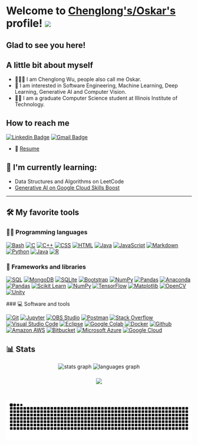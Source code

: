 # Welcome to [Chenglong's/Oskar's](https://clwuyang.github.io/) profile! <a href="https://www.aswinbarath.me/"><img src="https://media.giphy.com/media/hvRJCLFzcasrR4ia7z/giphy.gif" width="25px"></a>


###

## Glad to see you here! 

## A little bit about myself
- 🙋🏻‍♂️ I am Chenglong Wu, people also call me Oskar.
- 🔬 I am interested in Software Engineering, Machine Learning, Deep Learning, Generative AI and Computer Vision.
- 👨‍🎓 I am a graduate Computer Science student at Illinois Institute of Technology.
&nbsp;
## How to reach me
[![Linkedin Badge](https://img.shields.io/badge/-cwuyang-blue?style=flat-square&logo=Linkedin&logoColor=white&link=https://www.linkedin.com/in/cwuyang/)](https://www.linkedin.com/in/cwuyang/)
[![Gmail Badge](https://img.shields.io/badge/-cwuyang@hawk.iit.edu-c14438?style=flat-square&logo=Gmail&logoColor=white&link=mailto:cwuyang@hawk.iit.edu)](mailto:cwuyang@hawk.iit.edu)

- 📝 [Resume](https://drive.google.com/file/d/12BgfRYn3Fz0pA6ocWuCvTzOWr-f3mlWv/view?usp=sharing)
  
## 🌱 I'm currently learning:
- Data Structures and Algorithms on LeetCode
- [Generative AI on Google Cloud Skills Boost](https://www.cloudskillsboost.google/paths/183)
---

## 🛠️ My favorite tools

### 👨‍💻 Programming languages

<p>
    <a href="#"><img alt="Bash" src="https://img.shields.io/badge/Bash-121011.svg?logo=gnu-bash&logoColor=white"></a>
    <a href="#"><img alt="C" src="https://custom-icon-badges.herokuapp.com/badge/C-03599C.svg?logo=c-in-hexagon&logoColor=white"></a>
    <a href="#"><img alt="C++" src="https://custom-icon-badges.herokuapp.com/badge/C++-9C033A.svg?logo=cpp2&logoColor=white"></a>
    <a href="#"><img alt="CSS" src="https://img.shields.io/badge/CSS-1572B6.svg?logo=css3&logoColor=white"></a>
    <a href="#"><img alt="HTML" src="https://img.shields.io/badge/HTML-E34F26.svg?logo=html5&logoColor=white"></a>
    <a href="#"><img alt="Java" src="https://img.shields.io/badge/-Java-007396?&logo=java&logoColor=white"></a>
    <a href="#"><img alt="JavaScript" src="https://img.shields.io/badge/JavaScript-F7DF1E.svg?logo=javascript&logoColor=black"></a>
    <a href="#"><img alt="Markdown" src="https://img.shields.io/badge/Markdown-000000.svg?logo=markdown&logoColor=white"></a>
  <a href="#"><img alt="Python" src="https://img.shields.io/badge/Python-3776AB?&logo=Python&logoColor=white"></a>
<a href="#"><img alt="Java" src="https://img.shields.io/badge/Java-ED8B00?&logo=java&logoColor=white"></a>
<a href="#"><img alt="R" src="https://img.shields.io/badge/R-276DC3?&logo=r&logoColor=white"></a>
  

 
	
</p>

### 🧰 Frameworks and libraries

<p>
  <a href="#"><img alt="SQL" src="https://custom-icon-badges.herokuapp.com/badge/SQL-025E8C.svg?logo=database&logoColor=white"></a>
  <a href="#"><img alt="MongoDB" src="https://img.shields.io/badge/MongoDB-4EA94B?&logo=mongodb&logoColor=white"></a>
<a href="#"><img alt="SQLite" src="https://img.shields.io/badge/SQLite-07405E?&logo=sqlite&logoColor=white"></a>    
    <a href="#"><img alt="Bootstrap" src="https://img.shields.io/badge/Bootstrap-7952B3.svg?logo=bootstrap&logoColor=white"></a>
    <a href="#"><img alt="NumPy" src="https://img.shields.io/badge/Numpy-013243.svg?logo=numpy&logoColor=white"></a>
    <a href="#"><img alt="Pandas" src="https://img.shields.io/badge/Pandas-150458.svg?logo=pandas&logoColor=white"></a>
    <a href="#"><img alt="Anaconda" src="https://img.shields.io/badge/Anaconda-%2344A833.svg?&logo=anaconda&logoColor=white"></a>
  <a href="#"><img alt="Pandas" src="https://img.shields.io/badge/Pandas-150458?&logo=pandas&logoColor=white"></a>
<a href="#"><img alt="Scikit Learn" src="https://img.shields.io/badge/scikit_learn-F7931E?&logo=scikit-learn&logoColor=white"></a>
<a href="#"><img alt="NumPy" src="https://img.shields.io/badge/NumPy-013243?&logo=numpy&logoColor=white"></a>
<a href="#"><img alt="TensorFlow" src="https://img.shields.io/badge/TensorFlow-FF6F00?&logo=TensorFlow&logoColor=white"></a>
<a href="#"><img alt="Matplotlib" src="https://img.shields.io/badge/Matplotlib-263238?&logo=matplotlib&logoColor=white"></a>
<a href="#"><img alt="OpenCV" src="https://img.shields.io/badge/OpenCV-5C3EE8?&logo=opencv&logoColor=white"></a>
<a href="#"><img alt="Unity" src="https://img.shields.io/badge/Unity-100000?&logo=unity&logoColor=white"></a>
</p>
### 💻 Software and tools

<p>
    <a href="#"><img alt="Git" src="https://img.shields.io/badge/Git-F05033.svg?logo=git&logoColor=white"></a>
    <a href="#"><img alt="Jupyter" src="https://img.shields.io/badge/Jupyter-F37626.svg?logo=Jupyter&logoColor=white"></a>
    <a href="#"><img alt="OBS Studio" src="https://img.shields.io/badge/-OBS%20Studio-302E31?logo=obs-studio&logoColor=white"></a>
    <a href="#"><img alt="Postman" src="https://img.shields.io/badge/Postman-FF6C37?logo=postman&logoColor=white"></a>
    <a href="#"><img alt="Stack Overflow" src="https://img.shields.io/badge/-Stack%20Overflow-FE7A16?logo=stack-overflow&logoColor=white"></a>
    <a href="#"><img alt="Visual Studio Code" src="https://img.shields.io/badge/Visual%20Studio%20Code-0078d7.svg?logo=visual-studio-code&logoColor=white"></a>
<a href="#"><img alt="Eclipse" src="https://img.shields.io/badge/Eclipse-2C2255?&logo=eclipse&logoColor=white"></a>
<a href="#"><img alt="Google Colab" src="https://img.shields.io/badge/Google_Colab-F9AB00?&logo=googlecolab&color=525252"></a>
<a href="#"><img alt="Docker" src="https://img.shields.io/badge/-Docker-black?style=flat-square&logo=docker"></a>
<a href="#"><img alt="Github" src="https://img.shields.io/badge/-GitHub-181717?style=flat-square&logo=github"></a>
<a href="#"><img alt="Amazon AWS" src="https://img.shields.io/badge/Amazon_AWS-232F3E?&logo=amazon-aws&logoColor=white"></a>  
<a href="#"><img alt="Bitbucket" src="https://img.shields.io/badge/-BitBucket-darkblue?style=flat-square&logo=bitbucket"></a>   
<a href="#"><img alt="Microsoft Azure" src="https://img.shields.io/badge/Microsoft%20Azure-232F7E?style=flat-square&logo=microsoft-azure"></a>
<a href="#"><img alt="Google Cloud" src="https://img.shields.io/badge/Google%20Cloud-black?style=flat-square&logo=google-cloud"></a>
</p>

## 📊 Stats
<div align="center">
  <img src="https://github-readme-stats.vercel.app/api?username=clwuyang&hide_title=false&hide_rank=false&show_icons=true&include_all_commits=true&count_private=true&disable_animations=false&theme=dracula&locale=en&hide_border=false" height="150" alt="stats graph"  />
  <img src="https://github-readme-stats.vercel.app/api/top-langs?username=clwuyang&locale=en&hide_title=false&layout=compact&card_width=320&langs_count=5&theme=dracula&hide_border=false" height="150" alt="languages graph"  />
</div>

###

<div align="center">
  <img src="https://profile-counter.glitch.me/clwuyang/count.svg?"  />
</div>

###

<br clear="both">

<img src="https://raw.githubusercontent.com/clwuyang/clwuyang/output/snake.svg" alt="Snake animation" />

###
